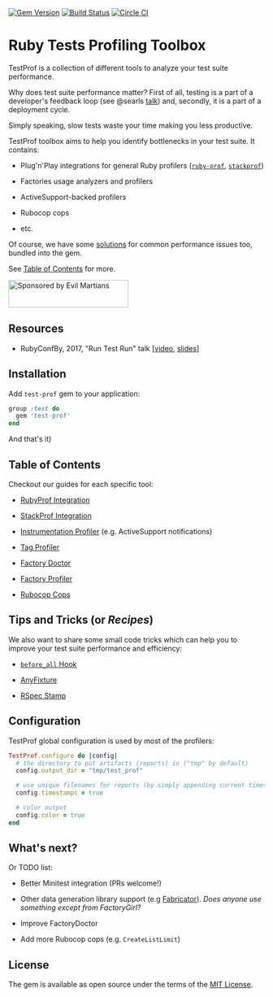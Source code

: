 [![Gem Version](https://badge.fury.io/rb/test-prof.svg)](https://rubygems.org/gems/test-prof) [![Build Status](https://travis-ci.org/palkan/test-prof.svg?branch=master)](https://travis-ci.org/palkan/test-prof) [![Circle CI](https://circleci.com/gh/palkan/test-prof/tree/master.svg?style=svg)](https://circleci.com/gh/palkan/test-prof/tree/master)

# Ruby Tests Profiling Toolbox

TestProf is a collection of different tools to analyze your test suite performance.

Why does test suite performance matter? First of all, testing is a part of a developer's feedback loop (see @searls [talk](https://www.youtube.com/watch?v=VD51AkG8EZw)) and, secondly, it is a part of a deployment cycle.

Simply speaking, slow tests waste your time making you less productive.

TestProf toolbox aims to help you identify bottlenecks in your test suite. It contains:

- Plug'n'Play integrations for general Ruby profilers ([`ruby-prof`](https://github.com/ruby-prof), [`stackprof`](https://github.com/tmm1/stackprof))

- Factories usage analyzers and profilers

- ActiveSupport-backed profilers

- Rubocop cops

- etc.

Of course, we have some [solutions](#tips-and-tricks) for common performance issues too, bundled into the gem.

See [Table of Contents](#table-of-contents) for more.

<a href="https://evilmartians.com/">
<img src="https://evilmartians.com/badges/sponsored-by-evil-martians.svg" alt="Sponsored by Evil Martians" width="236" height="54"></a>

## Resources

- RubyConfBy, 2017, "Run Test Run" talk [[video](https://www.youtube.com/watch?v=q52n4p0wkIs), [slides](https://speakerdeck.com/palkan/rubyconfby-minsk-2017-run-test-run)]

## Installation

Add `test-prof` gem to your application:

```ruby
group :test do
  gem 'test-prof'
end
```

And that's it)

## Table of Contents

Checkout our guides for each specific tool:

- [RubyProf Integration](https://github.com/palkan/test-prof/tree/master/guides/ruby_prof.md)

- [StackProf Integration](https://github.com/palkan/test-prof/tree/master/guides/stack_prof.md)

- [Instrumentation Profiler](https://github.com/palkan/test-prof/tree/master/guides/event_prof.md) (e.g. ActiveSupport notifications)

- [Tag Profiler](https://github.com/palkan/test-prof/tree/master/guides/tag_prof.md)

- [Factory Doctor](https://github.com/palkan/test-prof/tree/master/guides/factory_doctor.md)

- [Factory Profiler](https://github.com/palkan/test-prof/tree/master/guides/factory_prof.md)

- [Rubocop Cops](https://github.com/palkan/test-prof/tree/master/guides/rubocop.md)

## Tips and Tricks (or _Recipes_)

We also want to share some small code tricks which can help you to improve your test suite performance and efficiency:

- [`before_all` Hook](https://github.com/palkan/test-prof/tree/master/guides/before_all.md)

- [AnyFixture](https://github.com/palkan/test-prof/tree/master/guides/any_fixture.md)

- [RSpec Stamp](https://github.com/palkan/test-prof/tree/master/guides/rspec_stamp.md)

## Configuration

TestProf global configuration is used by most of the profilers:

```ruby
TestProf.configure do |config|
  # the directory to put artifacts (reports) in ("tmp" by default)
  config.output_dir = "tmp/test_prof"

  # use unique filenames for reports (by simply appending current timestamp)
  config.timestamps = true

  # color output
  config.color = true
end
```

## What's next?

Or TODO list:

- Better Minitest integration (PRs welcome!)

- Other data generation library support (e.g [Fabricator](http://fabricationgem.org/)). _Does anyone use something except from FactoryGirl?_

- Improve FactoryDoctor

- Add more Rubocop cops (e.g. `CreateListLimit`)

## License

The gem is available as open source under the terms of the [MIT License](http://opensource.org/licenses/MIT).
